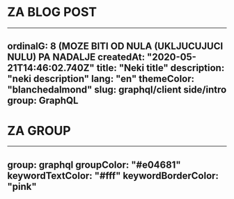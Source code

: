 # ZA BLOG POST
---
ordinalG: 8 (MOZE BITI OD NULA (UKLJUCUJUCI NULU) PA NADALJE
createdAt: "2020-05-21T14:46:02.740Z"
title: "Neki title"
description: "neki description"
lang: "en"
themeColor: "blanchedalmond"
slug: graphql/client side/intro
group: GraphQL
---

# ZA GROUP
---
group: graphql
groupColor: "#e04681"
keywordTextColor: "#fff"
keywordBorderColor: "pink"
---

